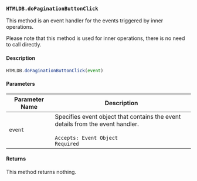 ### `HTMLDB.doPaginationButtonClick`

This method is an event handler for the events triggered by inner operations.

Please note that this method is used for inner operations, there is no need to call directly.

#### Description

```javascript
HTMLDB.doPaginationButtonClick(event)
```

#### Parameters

| Parameter Name             | Description                               |
| -------------------------- | ----------------------------------------- |
| `event` | Specifies event object that contains the event details from the event handler.<br><br>`Accepts: Event Object`<br>`Required` |

#### Returns

This method returns nothing.